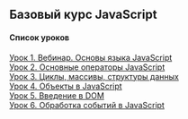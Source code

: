 ## Базовый курс JavaScript

#### Список уроков

[Урок 1. Вебинар. Основы языка JavaScript](https://github.com/Dr0nx/js/tree/lesson_1/lesson_1/) <br>
[Урок 2. Основные операторы JavaScript](https://github.com/Dr0nx/js/tree/lesson_2/lesson_2/) <br>
[Урок 3. Циклы, массивы, структуры данных](https://github.com/Dr0nx/js/tree/lesson_3/lesson_3/) <br>
[Урок 4. Объекты в JavaScript](https://github.com/Dr0nx/js/tree/lesson_4/lesson_4/) <br>
[Урок 5. Введение в DOM](https://github.com/Dr0nx/js/tree/lesson_5/lesson_5/) <br>
[Урок 6. Обработка событий в JavaScript](https://github.com/Dr0nx/js/tree/lesson_6/lesson_6/) <br>

